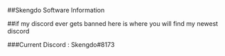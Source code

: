 ##Skengdo Software Information 


##if my discord ever gets banned here is where you will find my newest discord 


###Current  Discord : Skengdo#8173
